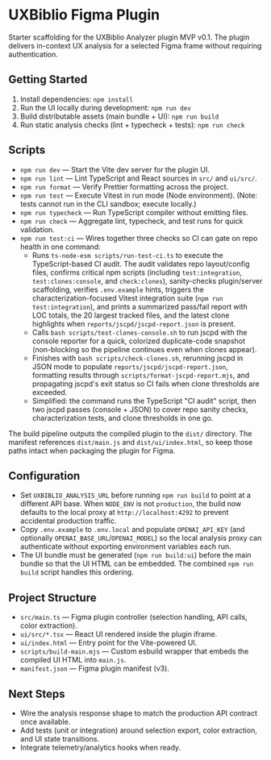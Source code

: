 # UXBiblio Figma Plugin

Starter scaffolding for the UXBiblio Analyzer plugin MVP v0.1. The plugin delivers in-context UX analysis for a selected Figma frame without requiring authentication.

## Getting Started

1. Install dependencies: `npm install`
2. Run the UI locally during development: `npm run dev`
3. Build distributable assets (main bundle + UI): `npm run build`
4. Run static analysis checks (lint + typecheck + tests): `npm run check`

## Scripts

- `npm run dev` — Start the Vite dev server for the plugin UI.
- `npm run lint` — Lint TypeScript and React sources in `src/` and `ui/src/`.
- `npm run format` — Verify Prettier formatting across the project.
- `npm run test` — Execute Vitest in run mode (Node environment). (Note: tests cannot run in the CLI sandbox; execute locally.)
- `npm run typecheck` — Run TypeScript compiler without emitting files.
- `npm run check` — Aggregate lint, typecheck, and test runs for quick validation.
- `npm run test:ci` — Wires together three checks so CI can gate on repo health in one command:
  - Runs `ts-node-esm scripts/run-test-ci.ts` to execute the TypeScript-based CI audit. The audit validates repo layout/config files, confirms critical npm scripts (including `test:integration`, `test:clones:console`, and `check:clones`), sanity-checks plugin/server scaffolding, verifies `.env.example` hints, triggers the characterization-focused Vitest integration suite (`npm run test:integration`), and prints a summarized pass/fail report with LOC totals, the 20 largest tracked files, and the latest clone highlights when `reports/jscpd/jscpd-report.json` is present.
  - Calls `bash scripts/test-clones-console.sh` to run jscpd with the console reporter for a quick, colorized duplicate-code snapshot (non-blocking so the pipeline continues even when clones appear).
  - Finishes with `bash scripts/check-clones.sh`, rerunning jscpd in JSON mode to populate `reports/jscpd/jscpd-report.json`, formatting results through `scripts/format-jscpd-report.mjs`, and propagating jscpd's exit status so CI fails when clone thresholds are exceeded.
  - Simplified: the command runs the TypeScript "CI audit" script, then two jscpd passes (console + JSON) to cover repo sanity checks, characterization tests, and clone thresholds in one go.

The build pipeline outputs the compiled plugin to the `dist/` directory. The manifest references `dist/main.js` and `dist/ui/index.html`, so keep those paths intact when packaging the plugin for Figma.

## Configuration

- Set `UXBIBLIO_ANALYSIS_URL` before running `npm run build` to point at a different API base. When `NODE_ENV` is not `production`, the build now defaults to the local proxy at `http://localhost:4292` to prevent accidental production traffic.
- Copy `.env.example` to `.env.local` and populate `OPENAI_API_KEY` (and optionally `OPENAI_BASE_URL`/`OPENAI_MODEL`) so the local analysis proxy can authenticate without exporting environment variables each run.
- The UI bundle must be generated (`npm run build:ui`) before the main bundle so that the UI HTML can be embedded. The combined `npm run build` script handles this ordering.

## Project Structure

- `src/main.ts` — Figma plugin controller (selection handling, API calls, color extraction).
- `ui/src/*.tsx` — React UI rendered inside the plugin iframe.
- `ui/index.html` — Entry point for the Vite-powered UI.
- `scripts/build-main.mjs` — Custom esbuild wrapper that embeds the compiled UI HTML into `main.js`.
- `manifest.json` — Figma plugin manifest (v3).

## Next Steps

- Wire the analysis response shape to match the production API contract once available.
- Add tests (unit or integration) around selection export, color extraction, and UI state transitions.
- Integrate telemetry/analytics hooks when ready.
